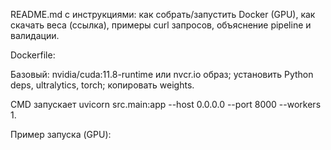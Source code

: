 README.md с инструкциями: как собрать/запустить Docker (GPU), как скачать веса (ссылка), примеры curl запросов, объяснение pipeline и валидации.

Dockerfile:

Базовый: nvidia/cuda:11.8-runtime или nvcr.io образ; установить Python deps, ultralytics, torch; копировать weights.

CMD запускает uvicorn src.main:app --host 0.0.0.0 --port 8000 --workers 1.

Пример запуска (GPU):